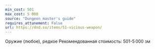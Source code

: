 ```yaml
---
min_cost: 501
max_cost: 5 000
source: "Dungeon master's guide"
requires_attunement: False
url: https://dnd.su/items/51-vicious-weapon/
---
```


Оружие (любое), редкое
Рекомендованная стоимость: 501-5 000 зм